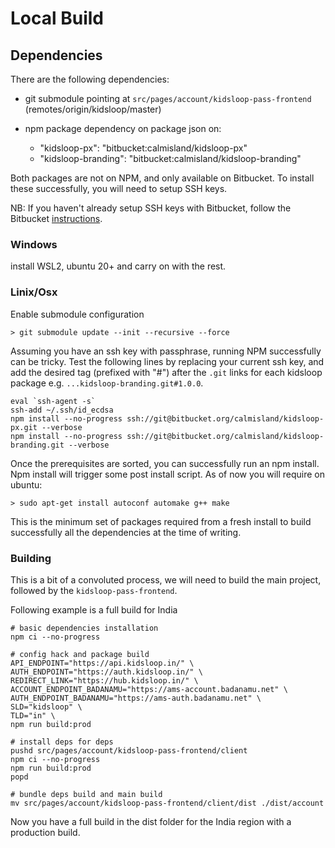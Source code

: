 # Local Build

## Dependencies

There are the following dependencies:

-   git submodule pointing at `src/pages/account/kidsloop-pass-frontend` (remotes/origin/kidsloop/master)

-   npm package dependency on package json on:
    -   "kidsloop-px": "bitbucket:calmisland/kidsloop-px"
    -   "kidsloop-branding": "bitbucket:calmisland/kidsloop-branding"

Both packages are not on NPM, and only available on Bitbucket.
To install these successfully, you will need to setup SSH keys.

NB: If you haven't already setup SSH keys with Bitbucket, follow the Bitbucket [instructions](https://support.atlassian.com/bitbucket-cloud/docs/set-up-an-ssh-key/).

### Windows

install WSL2, ubuntu 20+ and carry on with the rest.

### Linix/Osx

Enable submodule configuration

```
> git submodule update --init --recursive --force
```

Assuming you have an ssh key with passphrase, running NPM successfully can be tricky.
Test the following lines by replacing your current ssh key,
and add the desired tag (prefixed with "#") after the `.git` links for each kidsloop package e.g. `...kidsloop-branding.git#1.0.0`.

```shell
eval `ssh-agent -s`
ssh-add ~/.ssh/id_ecdsa
npm install --no-progress ssh://git@bitbucket.org/calmisland/kidsloop-px.git --verbose
npm install --no-progress ssh://git@bitbucket.org/calmisland/kidsloop-branding.git --verbose
```

Once the prerequisites are sorted, you can successfully run an npm install.
Npm install will trigger some post install script.
As of now you will require on ubuntu:

```
> sudo apt-get install autoconf automake g++ make
```

This is the minimum set of packages required from a fresh install to build successfully all the dependencies at the time of writing.

### Building

This is a bit of a convoluted process, we will need to build the main project, followed by the `kidsloop-pass-frontend`.

Following example is a full build for India

```
# basic dependencies installation
npm ci --no-progress

# config hack and package build
API_ENDPOINT="https://api.kidsloop.in/" \
AUTH_ENDPOINT="https://auth.kidsloop.in/" \
REDIRECT_LINK="https://hub.kidsloop.in/" \
ACCOUNT_ENDPOINT_BADANAMU="https://ams-account.badanamu.net" \
AUTH_ENDPOINT_BADANAMU="https://ams-auth.badanamu.net" \
SLD="kidsloop" \
TLD="in" \
npm run build:prod

# install deps for deps
pushd src/pages/account/kidsloop-pass-frontend/client
npm ci --no-progress
npm run build:prod
popd

# bundle deps build and main build
mv src/pages/account/kidsloop-pass-frontend/client/dist ./dist/account
```

Now you have a full build in the dist folder for the India region with a production build.

